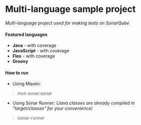 Multi-language sample project
=======================
*Multi-language project used for making tests on SonarQube*

#### Featured languages
- **Java** - with coverage
- **JavaScript** - with coverage
- **Flex** - with coverage
- **Groovy**

#### How to run
- Using Maven:

> mvn sonar:sonar

- Using Sonar Runner: *(Java classes are already compiled in "target/classes" for your convenience)*

> sonar-runner
